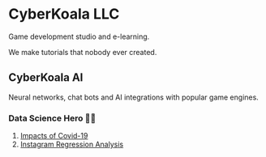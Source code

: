 # CyberKoala LLC

Game development studio and e-learning.

We make tutorials that nobody ever created.

## CyberKoala AI
Neural networks, chat bots and AI integrations with popular game engines.

### Data Science Hero 🦸‍♀️
1. [Impacts of Covid-19](https://github.com/rhiskey/ImpactsOfCovidOnEconomics/blob/master/Lesson_Impacts_of_COVID_on_Economics.ipynb)
2. [Instagram Regression Analysis](https://github.com/rhiskey/InstagramRegressionAnalysis/blob/master/DSHero%20-%20Lesson%202%20Instagram%20Analysis.ipynb)

<!--
[![Stats](https://stats.cyberkoalastudios.com)](https://stats.cyberkoalastudios.com/)

-->
